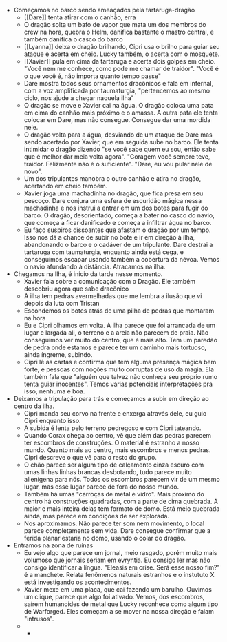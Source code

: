 - Começamos no barco sendo ameaçados pela tartaruga-dragão
	- [[Dare]] tenta atirar com o canhão, erra
	- O dragão solta um bafo de vapor que mata um dos membros do crew na hora, quebra o Helm, danifica bastante o mastro central, e também danifica o casco do barco
	- [[Lyanna]] deixa o dragão brilhando, Cipri usa o brilho para guiar seu ataque e acerta em cheio. Lucky também, o acerta com o mosquete.
	- [[Xavier]] pula em cima da tartaruga e acerta dois golpes em cheio. "Você nem me conhece, como pode me chamar de traidor". "Você é o que você é, não importa quanto tempo passe"
	- Dare mostra todos seus ornamentos dracônicos e fala em infernal, com a voz amplificada por taumaturgia, "pertencemos ao mesmo ciclo, nos ajude a chegar naquela ilha"
	- O dragão se move e Xavier cai na água. O dragão coloca uma pata em cima do canhão mais próximo e o amassa. A outra pata ele tenta colocar em Dare, mas não consegue. Consegue dar uma mordida nele.
	- O dragão volta para a água, desviando de um ataque de Dare mas sendo acertado por Xavier, que em seguida sube no barco. Ele tenta intimidar o dragão dizendo "se você sabe quem eu sou, então sabe que é melhor dar meia volta agora". "Coragem você sempre teve, traidor. Felizmente não é o suficiente". "Dare, eu vou pular nele de novo".
	- Um dos tripulantes manobra o outro canhão e atira no dragão, acertando em cheio também.
	- Xavier joga uma machadinha no dragão, que fica presa em seu pescoço. Dare conjura uma esfera de escuridão mágica nessa machadinha e nos instrui a entrar em um dos botes para fugir do barco. O dragão, desorientado, começa a bater no casco do navio, que começa a ficar danificado e começa a infiltrar água no barco.
	- Eu faço suspiros dissoantes que afastam o dragão por um tempo. Isso nos dá a chance de subir no bote e ir em direção à ilha, abandonando o barco e o cadáver de um tripulante. Dare destrai a tartaruga com taumaturgia, enquanto ainda está cega, e conseguimos escapar usando também a cobertura da névoa. Vemos o navio afundando à distância. Atracamos na ilha.
- Chegamos na Ilha, é início da tarde nesse momento.
	- Xavier fala sobre a comunicação com o Dragão. Ele também descobriu agora que sabe dracônico
	- A ilha tem pedras avermelhadas que me lembra a ilusão que vi depois da luta com Tristan
	- Escondemos os botes atrás de uma pilha de pedras que montaram na hora
	- Eu e Cipri olhamos em volta. A ilha parece que foi arrancada de um lugar e largada ali, o terreno e a areia não parecem de praia. Não conseguimos ver muito do centro, que é mais alto. Tem um paredão de pedra onde estamos e parece ter um caminho mais tortuoso, ainda íngreme, subindo.
	- Cipri lê as cartas e confirma que tem alguma presença mágica bem forte, e pessoas com noções muito corruptas de uso da magia. Ela também fala que "alguém que talvez não conheça seu próprio rumo tenta guiar inocentes". Temos várias potenciais interpretações pra isso, nenhuma é boa.
- Deixamos a tripulação para trás e começamos a subir em direção ao centro da ilha.
	- Cipri manda seu corvo na frente e enxerga através dele, eu guio Cipri enquanto isso.
	- A subida é lenta pelo terreno pedregoso e com Cipri tateando.
	- Quando Corax chega ao centro, vê que além das pedras parecem ter escombros de construções. O material é estranho a nosso mundo. Quanto mais ao centro, mais escombros e menos pedras. Cipri descreve o que vê para o resto do grupo.
	- O chão parece ser algum tipo de calçamento cinza escuro com umas linhas linhas brancas desbotando, tudo parece muito alienígena para nós. Todos os escombros parecem vir de um mesmo lugar, mas esse lugar parece de fora do nosso mundo.
	- Também há umas "carroças de metal e vidro". Mais próximo do centro há construções quadradas, com a parte de cima quebrada. A maior e mais inteira delas tem formato de domo. Está meio quebrada ainda, mas parece em condições de ser explorada.
	- Nos aproximamos. Não parece ter som nem movimento, o local parece completamente sem vida. Dare consegue confirmar que a ferida planar estaria no domo, usando o colar do dragão.
- Entramos na zona de ruínas
	- Eu vejo algo que parece um jornal, meio rasgado, porém muito mais volumoso que jornais seriam em evryntia. Eu consigo ler mas não consigo identificar a língua. "Eleasis em crise. Será esse nosso fim?" é a manchete. Relata fenômenos naturais estranhos e o instututo X está investigando os acontecimentos.
	- Xavier mexe em uma placa, que cai fazendo um barulho. Ouvimos um clique, parece que algo foi ativado. Vemos, dos escombros, saírem humanoides de metal que Lucky reconhece como algum tipo de Warforged. Eles começam a se mover na nossa direção e falam "intrusos".
	-
		-